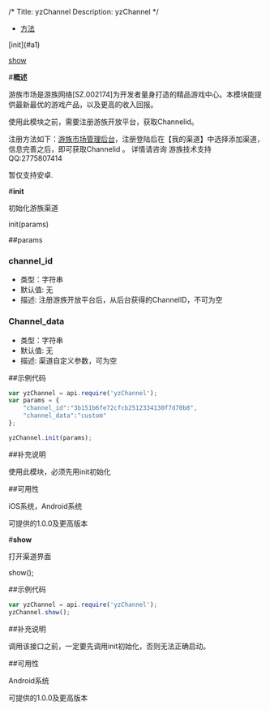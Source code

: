 /*
Title: yzChannel
Description: yzChannel
*/

<ul id="tab" class="clearfix">
	<li class="active"><a href="#basic-content">方法</a></li>
</ul>
<div id="basic-content">

<div class="outline">
[init](#a1)

[show](#a2)
</div>

#**概述**

游族市场是游族网络[SZ.002174]为开发者量身打造的精品游戏中心。本模块能提供最新最优的游戏产品，以及更高的收入回报。
使用此模块之前，需要注册游族开放平台，获取Channelid。

注册方法如下：[游族市场管理后台](http://partner.open.youzu.com/)，注册登陆后在【我的渠道】中选择添加渠道，信息完善之后，即可获取Channelid 。
详情请咨询 游族技术支持QQ:2775807414

暂仅支持安卓.

#**init**<div id="a1"></div>

初始化游族渠道

init(params)

##params

### channel_id

- 类型：字符串
- 默认值: 无
- 描述: 注册游族开放平台后，从后台获得的ChannelID，不可为空

### Channel_data

- 类型：字符串
- 默认值: 无
- 描述: 渠道自定义参数，可为空

##示例代码

```js
var yzChannel = api.require('yzChannel');
var params = {
    "channel_id":"3b151b6fe72cfcb2512334130f7d70b8",
    "channel_data":"custom"
};

yzChannel.init(params);
```

##补充说明

使用此模块，必须先用init初始化

##可用性

iOS系统，Android系统

可提供的1.0.0及更高版本


#**show**<div id="a2"></div>

打开渠道界面

show();

##示例代码

```js
var yzChannel = api.require('yzChannel');yzChannel.show();
```

##补充说明

调用该接口之前，一定要先调用init初始化，否则无法正确启动。

##可用性

Android系统

可提供的1.0.0及更高版本
